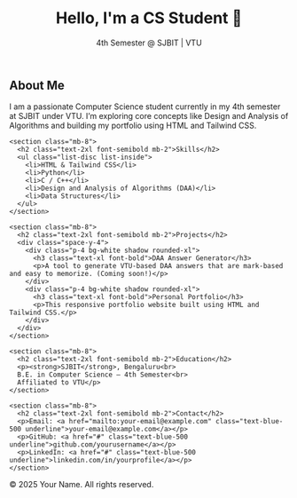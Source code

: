 <!DOCTYPE html>
<html lang="en">
<head>
  <meta charset="UTF-8">
  <meta name="viewport" content="width=device-width, initial-scale=1.0">
  <title>My Portfolio</title>
  <script src="https://cdn.tailwindcss.com"></script>
</head>
<body class="bg-gray-100 text-gray-800 font-sans">
  <header class="bg-white shadow-md p-6">
    <div class="max-w-4xl mx-auto">
      <h1 class="text-3xl font-bold">Hello, I'm a CS Student 👋</h1>
      <p class="text-lg mt-1">4th Semester @ SJBIT | VTU</p>
    </div>
  </header>

  <main class="max-w-4xl mx-auto p-6">
    <section class="mb-8">
      <h2 class="text-2xl font-semibold mb-2">About Me</h2>
      <p>I am a passionate Computer Science student currently in my 4th semester at SJBIT under VTU. I’m exploring core concepts like Design and Analysis of Algorithms and building my portfolio using HTML and Tailwind CSS.</p>
    </section>

    <section class="mb-8">
      <h2 class="text-2xl font-semibold mb-2">Skills</h2>
      <ul class="list-disc list-inside">
        <li>HTML & Tailwind CSS</li>
        <li>Python</li>
        <li>C / C++</li>
        <li>Design and Analysis of Algorithms (DAA)</li>
        <li>Data Structures</li>
      </ul>
    </section>

    <section class="mb-8">
      <h2 class="text-2xl font-semibold mb-2">Projects</h2>
      <div class="space-y-4">
        <div class="p-4 bg-white shadow rounded-xl">
          <h3 class="text-xl font-bold">DAA Answer Generator</h3>
          <p>A tool to generate VTU-based DAA answers that are mark-based and easy to memorize. (Coming soon!)</p>
        </div>
        <div class="p-4 bg-white shadow rounded-xl">
          <h3 class="text-xl font-bold">Personal Portfolio</h3>
          <p>This responsive portfolio website built using HTML and Tailwind CSS.</p>
        </div>
      </div>
    </section>

    <section class="mb-8">
      <h2 class="text-2xl font-semibold mb-2">Education</h2>
      <p><strong>SJBIT</strong>, Bengaluru<br>
      B.E. in Computer Science – 4th Semester<br>
      Affiliated to VTU</p>
    </section>

    <section class="mb-8">
      <h2 class="text-2xl font-semibold mb-2">Contact</h2>
      <p>Email: <a href="mailto:your-email@example.com" class="text-blue-500 underline">your-email@example.com</a></p>
      <p>GitHub: <a href="#" class="text-blue-500 underline">github.com/yourusername</a></p>
      <p>LinkedIn: <a href="#" class="text-blue-500 underline">linkedin.com/in/yourprofile</a></p>
    </section>
  </main>

  <footer class="bg-white text-center py-4 shadow-inner">
    <p>© 2025 Your Name. All rights reserved.</p>
  </footer>
</body>
</html>
